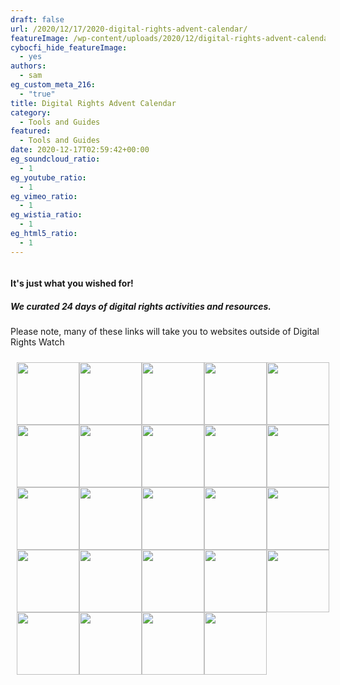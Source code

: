 ```yaml
---
draft: false
url: /2020/12/17/2020-digital-rights-advent-calendar/
featureImage: /wp-content/uploads/2020/12/digital-rights-advent-calendar-23.png
cybocfi_hide_featureImage:
  - yes
authors:
  - sam
eg_custom_meta_216:
  - "true"
title: Digital Rights Advent Calendar
category:
  - Tools and Guides
featured:
  - Tools and Guides
date: 2020-12-17T02:59:42+00:00
eg_soundcloud_ratio:
  - 1
eg_youtube_ratio:
  - 1
eg_vimeo_ratio:
  - 1
eg_wistia_ratio:
  - 1
eg_html5_ratio:
  - 1
---
```

![]()

#### It's just what you wished for!

##### We curated 24 days of digital rights activities and resources.

Please note, many of these links will take you to websites outside of Digital Rights Watch

<style>
.advent {
  display: grid;
  grid-template-columns: auto auto auto auto auto;
  padding: 10px;
}
.advent > div {
  font-size: 30px;
  text-align: center;
}
</style>

<div class="advent">
	<div>
		<a href="/2020/11/30/all-i-want-for-christmas-is-to-stop-normalising-surveillance/">
			<img src="/images/1-1024x1024.png" alt="" style="width:100px;height:100px;">
		</a>
	</div>
	<div>
		<a href="https://ssd.eff.org/module/how-enable-two-factor-authentication">
			<img src="/images/2.png" alt="" style="width:100px;height:100px;">
		</a>
	</div>
	<div>
		<a href="https://www.eff.org/deeplinks/2020/11/podcast-episode-your-face-their-database">
			<img src="/images/1-1-1024x1024.png" alt="" style="width:100px;height:100px;">
		</a>
	</div>
	<div>
		<a href="https://myshadow.org/">
			<img src="/images/01-8-1024x1024.png" alt="" style="width:100px;height:100px;">
		</a>
	</div>
	<div>
		<a href="https://myshadow.org/trace-my-shadow">
			<img src="/images/01-6-1-1024x1024.png" alt="" style="width:100px;height:100px;">
		</a>
	</div>
	<div>
		<a href="https://privacybadger.org/">
			<img src="/images/2-1024x1024.png" alt="" style="width:100px;height:100px;">
		</a>
	</div>
	<div>
		<a href="https://player.fm/series/the-next-stage-podcast-by-web-summit/edward-snowden-web-summit-2019">
			<img src="/images/01-14-1024x1024.png" alt="" style="width:100px;height:100px;">
		</a>
	</div>
	<div>
		<a href="https://www.nytimes.com/interactive/2019/12/19/opinion/location-tracking-cell-phone.html">
			<img src="/images/2-1-1024x1024.png" alt="" style="width:100px;height:100px;">
		</a>
	</div>
	<div>
		<a href="https://atlasofsurveillance.org/atlas">
			<img src="/images/01-9-1024x1024.png" alt="" style="width:100px;height:100px;">
		</a>
	</div>
	<div>
		<a href="https://drw.fyi/cities">
			<img src="/images/01-10-1024x1024.png" alt="" style="width:100px;height:100px;">
		</a>
	</div>
	<div>
		<a href="https://www.hrw.org/everyday-encryption">
			<img src="/images/7-1024x1024.png" alt="" style="width:100px;height:100px;">
		</a>
	</div>
	<div>
		<a href="https://haveibeenpwned.com/">
			<img src="/images/01-11-1024x1024.png" alt="" style="width:100px;height:100px;">
		</a>
	</div>
	<div>
		<a href="https://www.lastpass.com/">
			<img src="/images/01-12-1024x1024.png" alt="" style="width:100px;height:100px;">
		</a>
	</div>
	<div>
		<a href="https://www.youtube.com/watch?v=hIXhnWUmMvw">
			<img src="/images/4-1024x1024.png" alt="" style="width:100px;height:100px;">
		</a>
	</div>
	<div>
		<a href="https://www.mozilla.org/en-US/firefox/unfck/">
			<img src="/images/01-13-1024x1024.png" alt="" style="width:100px;height:100px;">
		</a>
	</div>
	<div>
		<a href="https://www.eff.org/deeplinks/2020/11/podcast-episode-control-over-users-competitors-and-critics">
			<img src="/images/10-1024x1024.png" alt="" style="width:100px;height:100px;">
		</a>
	</div>
	<div>
		<a href="https://www.abc.net.au/news/2017-09-15/how-encryption-works-explained/8732148?nw=0">
			<img src="/images/9-1024x1024.png" alt="" style="width:100px;height:100px;">
		</a>
	</div>
	<div>
		<a href="https://www.youtube.com/watch?v=zhYbhoMmrPQ">
			<img src="/images/01-15-1024x1024.png" alt="" style="width:100px;height:100px;">
		</a>
	</div>
	<div>
		<a href="https://datadetoxkit.org/en/families/screentime/">
			<img src="/images/01-16-1024x1024.png" alt="" style="width:100px;height:100px;">
		</a>
	</div>
	<div>
		<a
			href="https://www.wnycstudios.org/podcasts/notetoself/episodes/note-self-back-and-we-start-big-one-kids-and-screens">
			<img src="/images/01-17-1024x1024.png" alt="" style="width:100px;height:100px;">
		</a>
	</div>
	<div>
		<a href="https://youtube.com/watch?v=xzWFrHHTrs8">
			<img src="/images/01-20-1024x1024.png" alt="" style="width:100px;height:100px;">
		</a>
	</div>
	<div>
		<a href="https://www.nytimes.com/interactive/2019/04/13/us/google-location-tracking-police.html">
			<img src="/images/10-1-1024x1024.png" alt="" style="width:100px;height:100px;">
		</a>
	</div>
	<div>
		<a href="https://www.youtube.com/watch?v=AnTjy0Yltc4">
			<img src="/images/11-1024x1024.png" alt="" style="width:100px;height:100px;">
		</a>
	</div>
	<div>
		<a href="https://digitalrightswatch.org.au/donate/">
			<img src="/images/01-25-1024x1024.png" alt="" style="width:100px;height:100px;">
		</a>
	</div>
</div>